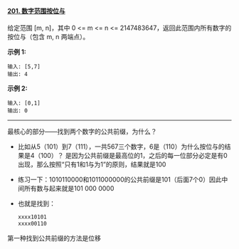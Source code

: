 #### [201. 数字范围按位与](https://leetcode-cn.com/problems/bitwise-and-of-numbers-range/)

给定范围 [m, n]，其中 0 <= m <= n <= 2147483647，返回此范围内所有数字的按位与（包含 m, n 两端点）。

**示例 1:** 

```
输入: [5,7]
输出: 4
```

**示例 2:**

```
输入: [0,1]
输出: 0
```

----

最核心的部分——找到两个数字的公共前缀，为什么？

- 比如从5（101）到7（111），一共567三个数字，6是（110）为什么按位与的结果是4（100）？
  是因为公共前缀是最高位的1，之后的每一位部分必定是有0出现，那么按照“只有1和1与为1”的原则，结果就是100

- 练习一下：1010110000和1011000000的公共前缀是101（后面7个0）因此中间所有数与起来就是101 000 0000

- 也就是找到：

  ```go
  xxxx10101
  xxxx00110
  ```

第一种找到公共前缀的方法是位移


